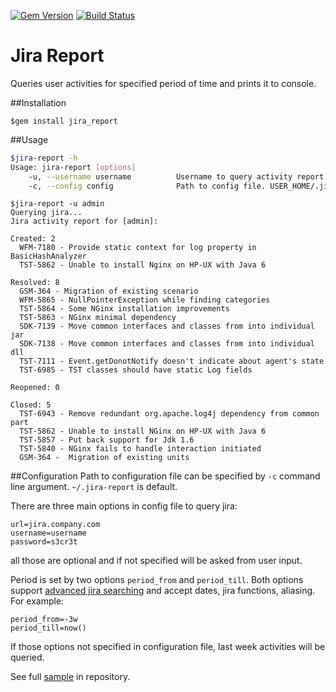[![Gem Version](https://badge.fury.io/rb/jira_report.svg)](https://rubygems.org/gems/jira_report)
[![Build Status](https://api.travis-ci.org/veelenga/jira_report.svg)](https://travis-ci.org/veelenga/jira_report)

Jira Report
===========================

Queries user activities for specified period of time and prints it to console.

##Installation
```
$gem install jira_report
```

##Usage
```sh
$jira-report -h
Usage: jira-report [options]
    -u, --username username          Username to query activity report.
    -c, --config config              Path to config file. USER_HOME/.jira-report is default.
```

```
$jira-report -u admin
Querying jira...
Jira activity report for [admin]:

Created: 2
  WFM-7180 - Provide static context for log property in BasicHashAnalyzer
  TST-5862 - Unable to install Nginx on HP-UX with Java 6

Resolved: 8
  GSM-364 - Migration of existing scenario
  WFM-5865 - NullPointerException while finding categories
  TST-5864 - Some NGinx installation improvements
  TST-5863 - NGinx minimal dependency
  SDK-7139 - Move common interfaces and classes from into individual jar
  SDK-7138 - Move common interfaces and classes from into individual dll
  TST-7111 - Event.getDonotNotify doesn't indicate about agent's state
  TST-6985 - TST classes should have static Log fields

Reopened: 0

Closed: 5
  TST-6943 - Remove redundant org.apache.log4j dependency from common part
  TST-5862 - Unable to install NGinx on HP-UX with Java 6
  TST-5857 - Put back support for Jdk 1.6
  TST-5840 - NGinx fails to handle interaction initiated
  GSM-364 -  Migration of existing units
```

##Configuration
Path to configuration file can be specified by `-c` command line argument. `~/.jira-report` is default.

There are three main options in config file to query jira:
```
url=jira.company.com
username=username
password=s3cr3t
```
all those are optional and if not specified will be asked from user input.

Period is set by two options `period_from` and `period_till`. Both options support [advanced jira searching](https://confluence.atlassian.com/display/JIRA/Advanced+Searching) and accept dates, jira functions, aliasing. For example:
```
period_from=-3w
period_till=now()
```
If those options not specified in configuration file, last week activities will be queried.

See full [sample](example/jira-report.sample) in repository.
